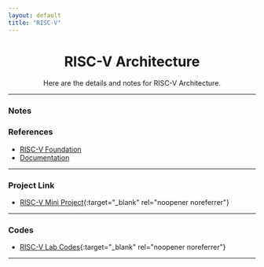 ```yaml
---
layout: default
title: "RISC-V"
---
```


<div style="text-align: center; margin-top: 20px;">
  <h1>RISC-V Architecture</h1>
  <p>Here are the details and notes for RISC-V Architecture.</p>
</div>

---



### Notes

### References
- [RISC-V Foundation](https://riscv.org/)
- [Documentation](https://riscv.org/technical/specifications/)
---

### Project Link
- [RISC-V Mini Project](https://github.com/Mallikyesh/RISCV/blob/main/RISCvProject.pdf){:target="_blank" rel="noopener noreferrer"}
---

### Codes
- [RISC-V Lab Codes](https://github.com/Mallikyesh/RISCV){:target="_blank" rel="noopener noreferrer"}
---
